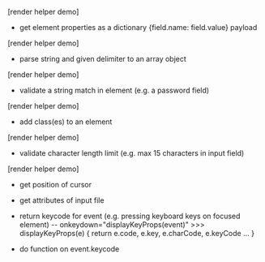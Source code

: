 [render helper demo]
- get element properties as a dictionary {field.name: field.value} payload

[render helper demo]
- parse string and given delimiter to an array object

[render helper demo]
- validate a string match in element (e.g. a password field)

[render helper demo]
- add class(es) to an element

[render helper demo]
- validate character length limit (e.g. max 15 characters in input field)

[render helper demo]
- get position of cursor

- get attributes of input file

- return keycode for event (e.g. pressing keyboard keys on focused element)
-- onkeydown="displayKeyProps(event)" >>> displayKeyProps(e) { return e.code, e.key, e.charCode, e.keyCode ... }

- do function on event.keycode